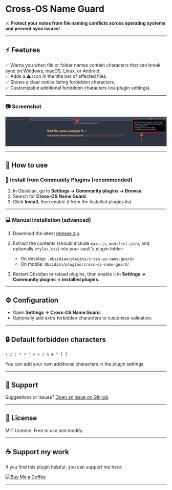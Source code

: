 # Cross-OS Name Guard

⚔️ **Protect your notes from file naming conflicts across operating systems and prevent sync issues!**

---

## ⚡ Features

✅ Warns you when file or folder names contain characters that can break sync on Windows, macOS, Linux, or Android.  
✅ Adds a ⚠️ icon in the title bar of affected files.  
✅ Shows a clear notice listing forbidden characters.  
✅ Customizable additional forbidden characters (via plugin settings).

---

### 📷 Screenshot

![Title bar warning and notice banner](./screenshot-1.jpg)

---

## 🚀 How to use

### 🌟 Install from Community Plugins (recommended)

1. In Obsidian, go to **Settings → Community plugins → Browse**.
2. Search for **Cross-OS Name Guard**.
3. Click **Install**, then enable it from the Installed plugins list.

---

### 💻 Manual installation (advanced)

1. Download the latest [release zip](https://github.com/yourusername/cross-os-name-guard/releases).
2. Extract the contents (should include `main.js`, `manifest.json`, and optionally `styles.css`) into your vault's plugin folder:

    - On desktop: `.obsidian/plugins/cross-os-name-guard/`
    - On mobile: `Obsidian/plugins/cross-os-name-guard/`

3. Restart Obsidian or reload plugins, then enable it in **Settings → Community plugins → Installed plugins**.

---

## ⚙️ Configuration

- Open **Settings → Cross-OS Name Guard**.
- Optionally add extra forbidden characters to customize validation.

---

## 🔒 Default forbidden characters

```
\ / : * ? " < > | % # ^ [ ]
```

You can add your own additional characters in the plugin settings.

---

## 💬 Support

Suggestions or issues? [Open an issue on GitHub](https://github.com/yourusername/cross-os-name-guard/issues).

---

## 🪪 License

MIT License. Free to use and modify.

---

## ☕ Support my work

If you find this plugin helpful, you can support me here:

[![Buy Me a Coffee](https://img.shields.io/badge/Buy%20Me%20a%20Coffee-support%20me-orange?style=for-the-badge&logo=buy-me-a-coffee)](https://coff.ee/zameerfouzan)

---
